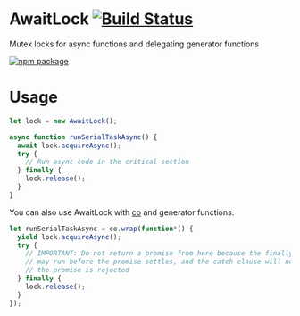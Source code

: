 # AwaitLock [![Build Status](https://travis-ci.org/ide/await-lock.svg?branch=master)](https://travis-ci.org/ide/await-lock)

Mutex locks for async functions and delegating generator functions

[![npm package](https://nodei.co/npm/await-lock.png?downloads=true&downloadRank=true&stars=true)](https://nodei.co/npm/await-lock/)

# Usage

```javascript
let lock = new AwaitLock();

async function runSerialTaskAsync() {
  await lock.acquireAsync();
  try {
    // Run async code in the critical section
  } finally {
    lock.release();
  }
}
```

You can also use AwaitLock with [co](https://github.com/tj/co) and generator functions.

```javascript
let runSerialTaskAsync = co.wrap(function*() {
  yield lock.acquireAsync();
  try {
    // IMPORTANT: Do not return a promise from here because the finally clause
    // may run before the promise settles, and the catch clause will not run if
    // the promise is rejected
  } finally {
    lock.release();
  }
});
```
